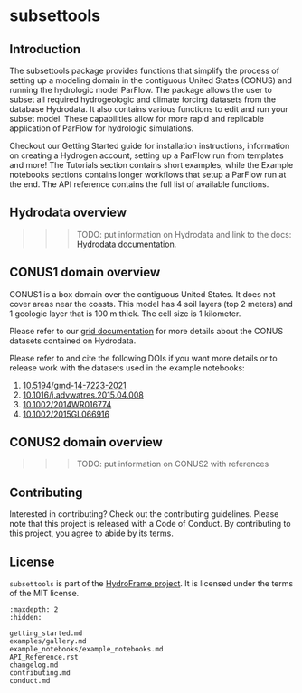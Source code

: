 # subsettools

## Introduction

The subsettools package provides functions that simplify the process of setting up a modeling domain in the contiguous United States (CONUS) and running the hydrologic model ParFlow. The package allows the user to subset all required hydrogeologic and climate forcing datasets from the database Hydrodata. It also contains various functions to edit and run your subset model. These capabilities allow for more rapid and replicable application of ParFlow for hydrologic simulations.

Checkout our Getting Started guide for installation instructions, information on creating a Hydrogen account, setting up a ParFlow run from templates and more! The Tutorials section contains short examples, while the Example notebooks sections contains longer workflows that setup a ParFlow run at the end. The API reference contains the full list of available functions.

## Hydrodata overview

>>> TODO: put information on Hydrodata and link to the docs: [Hydrodata documentation](https://maurice.princeton.edu/hydroframe/docs/index.html#). 

## CONUS1 domain overview

CONUS1 is a box domain over the contiguous United States. It does not cover areas near the coasts. This model has 4 soil layers (top 2 meters) and 1 geologic layer that is 100 m thick. The cell size is 1 kilometer. 

Please refer to our [grid documentation](https://maurice.princeton.edu/hydroframe/docs/gridded_data.html#dataset-type-parameters) for more details about the CONUS datasets contained on Hydrodata.

Please refer to and cite the following DOIs if you want more details or to release work with the datasets used in the example notebooks:
1. [10.5194/gmd-14-7223-2021](https://gmd.copernicus.org/articles/14/7223/2021/)
2. [10.1016/j.advwatres.2015.04.008](https://www.sciencedirect.com/science/article/pii/S0309170815000822)
3. [10.1002/2014WR016774](https://agupubs.onlinelibrary.wiley.com/doi/full/10.1002/2014WR016774)
4. [10.1002/2015GL066916](https://agupubs.onlinelibrary.wiley.com/doi/full/10.1002/2015GL066916)

## CONUS2 domain overview

>>> TODO: put information on CONUS2 with references

## Contributing

Interested in contributing? Check out the contributing guidelines. Please note that this project is released with a Code of Conduct. By contributing to this project, you agree to abide by its terms.

## License

`subsettools` is part of the [HydroFrame project](https://hydroframe.org/). It is licensed under the terms of the MIT license.


```{toctree}
:maxdepth: 2
:hidden:

getting_started.md
examples/gallery.md
example_notebooks/example_notebooks.md
API_Reference.rst
changelog.md
contributing.md
conduct.md
```